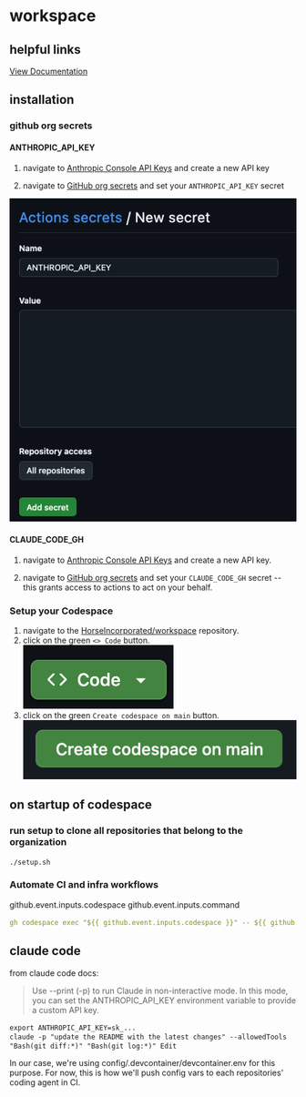 # workspace

## helpful links

[View Documentation](https://publish.obsidian.md/horseincorporated/workspace)

## installation

### github org secrets

#### ANTHROPIC_API_KEY

1. navigate to [Anthropic Console API Keys](https://console.anthropic.com/settings/keys) and create a new API key

2. navigate to [GitHub org secrets](https://github.com/organizations/HorseIncorporated/settings/secrets/actions) and set your `ANTHROPIC_API_KEY` secret

![alt text](<Arc _2025-03-30 at 03.16.19.png>)

#### CLAUDE_CODE_GH

1. navigate to [Anthropic Console API Keys](https://console.anthropic.com/settings/keys) and create a new API key.

2. navigate to [GitHub org secrets](https://github.com/organizations/HorseIncorporated/settings/secrets/actions) and set your `CLAUDE_CODE_GH` secret -- this grants access to actions to act on your behalf.

### Setup your Codespace

1. navigate to the [HorseIncorporated/workspace](https://github.com/HorseIncorporated/workspace) repository.
2. click on the green `<> Code` button. ![alt text](<Arc _2025-03-30 at 03.06.56@2x.png>)
3. click on the green `Create codespace on main` button. ![alt text](<Arc _2025-03-30 at 03.07.38@2x.png>)

## on startup of codespace

### run setup to clone all repositories that belong to the organization

```shell
./setup.sh
```

### Automate CI and infra workflows

github.event.inputs.codespace
github.event.inputs.command

```yml
gh codespace exec "${{ github.event.inputs.codespace }}" -- ${{ github.event.inputs.command }}
```

## claude code

from claude code docs:

> Use --print (-p) to run Claude in non-interactive mode. In this mode, you can set the ANTHROPIC_API_KEY environment variable to provide a custom API key.

```shell
export ANTHROPIC_API_KEY=sk_...
claude -p "update the README with the latest changes" --allowedTools "Bash(git diff:*)" "Bash(git log:*)" Edit
```

In our case, we're using config/.devcontainer/devcontainer.env for this purpose. For now, this is how we'll push config vars to each repositories' coding agent in CI.
